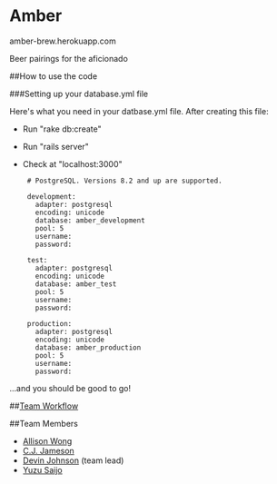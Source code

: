 Amber
=====

amber-brew.herokuapp.com

Beer pairings for the aficionado

##How to use the code

###Setting up your database.yml file

Here's what you need in your datbase.yml file. After creating this file:
 - Run "rake db:create"
 - Run "rails server"
 - Check at "localhost:3000"

 		# PostgreSQL. Versions 8.2 and up are supported.

		development:
		  adapter: postgresql
		  encoding: unicode
		  database: amber_development
		  pool: 5
		  username:
		  password:

		test:
		  adapter: postgresql
		  encoding: unicode
		  database: amber_test
		  pool: 5
		  username: 
		  password:

		production:
		  adapter: postgresql
		  encoding: unicode
		  database: amber_production
		  pool: 5
		  username: 
		  password:

...and you should be good to go!

##[Team Workflow](/workflow.md)


##Team Members
 - [Allison Wong](https://github.com/azywong) 
 - [C.J. Jameson](https://github.com/cjcjameson)
 - [Devin Johnson](https://github.com/djohnson0610) (team lead)
 - [Yuzu Saijo](https://github.com/rubberyuzu)